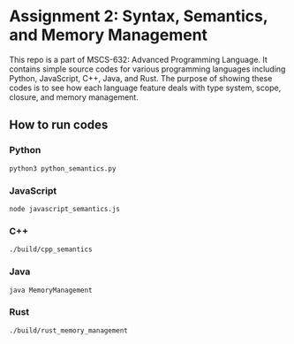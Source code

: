 # Assignment 2: Syntax, Semantics, and Memory Management
This repo is a part of MSCS-632: Advanced Programming Language. It contains simple source codes for various programming languages including Python, JavaScript, C++, Java, and Rust. The purpose of showing these codes is to see how each language feature deals with type system, scope, closure, and memory management.

## How to run codes
### Python
```
python3 python_semantics.py
```
### JavaScript
```
node javascript_semantics.js
```
### C++
```
./build/cpp_semantics
```
### Java
```
java MemoryManagement
```
### Rust
```
./build/rust_memory_management
```